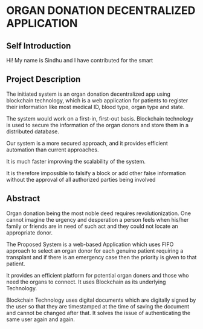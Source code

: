 # ORGAN DONATION DECENTRALIZED APPLICATION

## Self Introduction
Hi! My name is Sindhu and I have contributed for the smart

## Project Description
The initiated system is an organ donation decentralized app using blockchain technology, which is a web application for patients to register their information like most medical ID, blood type, organ type and state.

The system would work on a first-in, first-out basis. Blockchain technology is used to secure the information of the organ donors and store them in a distributed database. 

Our system is a more secured approach, and it provides efficient automation than current approaches. 

It is much faster improving the scalability of the system.

 It is therefore impossible to falsify a block or add other false information without the approval of all authorized parties being involved

## Abstract
Organ donation being the most noble deed requires revolutionization. One cannot imagine the urgency and desperation a person feels when his/her family or friends are in need of such act and they could not locate an appropriate donor.

The Proposed System is a web-based Application which uses FIFO approach to select an organ donor for each genuine patient requiring a transplant and if there is an emergency case then the priority is given to that patient.

 It provides an efficient platform for potential organ doners and those who need the organs to connect. It uses Blockchain as its underlying Technology.

 Blockchain Technology uses digital documents which are digitally signed by the user so that they are timestamped at the time of saving the document and cannot be changed after that. It solves the issue of authenticating the same user again and again.

